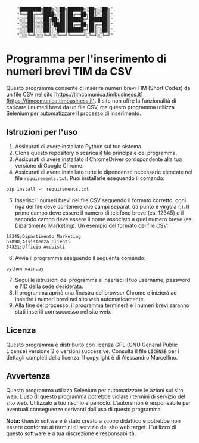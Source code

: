         "████████╗███╗░░██╗██████╗░██╗░░██╗",
        "╚══██╔══╝████╗░██║██╔══██╗██║░░██║",
        "░░░██║░░░██╔██╗██║██████╦╝███████║",
        "░░░██║░░░██║╚████║██╔══██╗██╔══██║",
        "░░░██║░░░██║░╚███║██████╦╝██║░░██║",
        "░░░╚═╝░░░╚═╝░░╚══╝╚═════╝░╚═╝░░╚═╝"


# Programma per l'inserimento di numeri brevi TIM da CSV

Questo programma consente di inserire numeri brevi TIM (Short Codes) da un file CSV nel sito [https://timcomunica.timbusiness.it](https://timcomunica.timbusiness.it). Il sito non offre la funzionalità di caricare i numeri brevi da un file CSV, ma questo programma utilizza Selenium per automatizzare il processo di inserimento.

## Istruzioni per l'uso

1. Assicurati di avere installato Python sul tuo sistema.
2. Clona questo repository o scarica il file principale del programma.
3. Assicurati di avere installato il ChromeDriver corrispondente alla tua versione di Google Chrome.
4. Assicurati di avere installato tutte le dipendenze necessarie elencate nel file `requirements.txt`. Puoi installarle eseguendo il comando:

```
pip install -r requirements.txt
```

5. Inserisci i numeri brevi nel file CSV seguendo il formato corretto: ogni riga del file deve contenere due campi separati da punto e virgola (;). Il primo campo deve essere il numero di telefono breve (es. 12345) e il secondo campo deve essere il nome associato a quel numero breve (es. Dipartimento Marketing). Un esempio del formato del file CSV:

```
12345;Dipartimento Marketing
67890;Assistenza Clienti
54321;Ufficio Acquisti
```

6. Avvia il programma eseguendo il seguente comando:

```
python main.py
```

7. Segui le istruzioni del programma e inserisci il tuo username, password e l'ID della sede desiderata.
8. Il programma aprirà una finestra del browser Chrome e inizierà ad inserire i numeri brevi nel sito web automaticamente.
9. Alla fine del processo, il programma terminerà e i numeri brevi saranno stati inseriti con successo nel sito web.

## Licenza

Questo programma è distribuito con licenza GPL (GNU General Public License) versione 3 o versioni successive. Consulta il file `LICENSE` per i dettagli completi della licenza. Il copyright è di Alessandro Marcellino.

## Avvertenza

Questo programma utilizza Selenium per automatizzare le azioni sul sito web. L'uso di questo programma potrebbe violare i termini di servizio del sito web. Utilizzalo a tuo rischio e pericolo. L'autore non è responsabile per eventuali conseguenze derivanti dall'uso di questo programma.

**Nota:** Questo software è stato creato a scopo didattico e potrebbe non essere conforme ai termini di servizio del sito web target. L'utilizzo di questo software è a tua discrezione e responsabilità.
